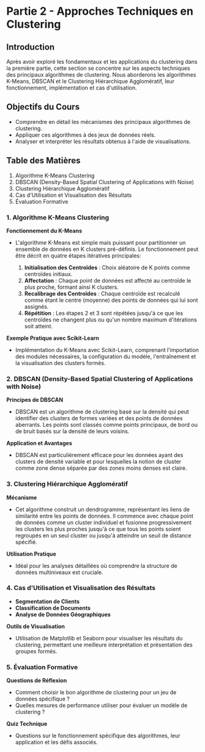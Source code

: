 # Partie 2 - Approches Techniques en Clustering

## Introduction

Après avoir exploré les fondamentaux et les applications du clustering dans la première partie, cette section se concentre sur les aspects techniques des principaux algorithmes de clustering. Nous aborderons les algorithmes K-Means, DBSCAN et le Clustering Hiérarchique Agglomératif, leur fonctionnement, implémentation et cas d'utilisation.

## Objectifs du Cours

- Comprendre en détail les mécanismes des principaux algorithmes de clustering.
- Appliquer ces algorithmes à des jeux de données réels.
- Analyser et interpréter les résultats obtenus à l'aide de visualisations.

## Table des Matières

1. Algorithme K-Means Clustering
2. DBSCAN (Density-Based Spatial Clustering of Applications with Noise)
3. Clustering Hiérarchique Agglomératif
4. Cas d'Utilisation et Visualisation des Résultats
5. Évaluation Formative

### 1. Algorithme K-Means Clustering

**Fonctionnement du K-Means**
- L'algorithme K-Means est simple mais puissant pour partitionner un ensemble de données en K clusters pré-définis. Le fonctionnement peut être décrit en quatre étapes itératives principales:

  1. **Initialisation des Centroïdes** : Choix aléatoire de K points comme centroïdes initiaux.
  2. **Affectation** : Chaque point de données est affecté au centroïde le plus proche, formant ainsi K clusters.
  3. **Recalibrage des Centroïdes** : Chaque centroïde est recalculé comme étant le centre (moyenne) des points de données qui lui sont assignés.
  4. **Répétition** : Les étapes 2 et 3 sont répétées jusqu'à ce que les centroïdes ne changent plus ou qu'un nombre maximum d'itérations soit atteint.

**Exemple Pratique avec Scikit-Learn**
- Implémentation du K-Means avec Scikit-Learn, comprenant l'importation des modules nécessaires, la configuration du modèle, l'entraînement et la visualisation des clusters formés.

### 2. DBSCAN (Density-Based Spatial Clustering of Applications with Noise)

**Principes de DBSCAN**
- DBSCAN est un algorithme de clustering basé sur la densité qui peut identifier des clusters de formes variées et des points de données aberrants. Les points sont classés comme points principaux, de bord ou de bruit basés sur la densité de leurs voisins.

**Application et Avantages**
- DBSCAN est particulièrement efficace pour les données ayant des clusters de densité variable et pour lesquelles la notion de cluster comme zone dense séparée par des zones moins denses est claire.

### 3. Clustering Hiérarchique Agglomératif

**Mécanisme**
- Cet algorithme construit un dendrogramme, représentant les liens de similarité entre les points de données. Il commence avec chaque point de données comme un cluster individuel et fusionne progressivement les clusters les plus proches jusqu'à ce que tous les points soient regroupés en un seul cluster ou jusqu'à atteindre un seuil de distance spécifié.

**Utilisation Pratique**
- Idéal pour les analyses détaillées où comprendre la structure de données multiniveaux est cruciale.

### 4. Cas d'Utilisation et Visualisation des Résultats

- **Segmentation de Clients**
- **Classification de Documents**
- **Analyse de Données Géographiques**

**Outils de Visualisation**
- Utilisation de Matplotlib et Seaborn pour visualiser les résultats du clustering, permettant une meilleure interprétation et présentation des groupes formés.

### 5. Évaluation Formative

**Questions de Réflexion**
- Comment choisir le bon algorithme de clustering pour un jeu de données spécifique ?
- Quelles mesures de performance utiliser pour évaluer un modèle de clustering ?

**Quiz Technique**
- Questions sur le fonctionnement spécifique des algorithmes, leur application et les défis associés.


